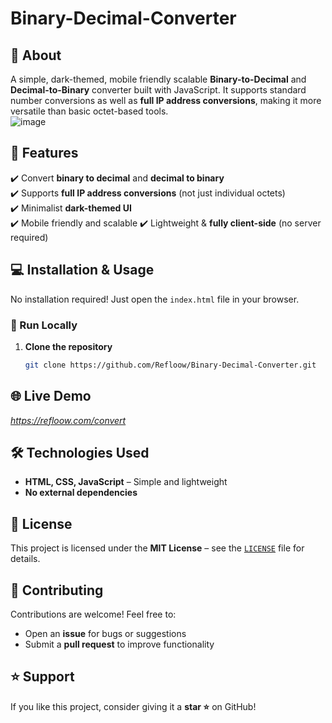 # Binary-Decimal-Converter
## 🚀 About  
A simple, dark-themed, mobile friendly scalable **Binary-to-Decimal** and **Decimal-to-Binary** converter built with JavaScript. It supports standard number conversions as well as **full IP address conversions**, making it more versatile than basic octet-based tools.  
![image](https://github.com/user-attachments/assets/63e54ad7-9670-4ae3-80e4-98189ef15bb2)



## 🎯 Features  
✔️ Convert **binary to decimal** and **decimal to binary**  
✔️ Supports **full IP address conversions** (not just individual octets)  
✔️ Minimalist **dark-themed UI**  
✔️ Mobile friendly and scalable
✔️ Lightweight & **fully client-side** (no server required) 


## 💻 Installation & Usage  
No installation required! Just open the `index.html` file in your browser.  


### **🔧 Run Locally**  
1. **Clone the repository**  
   ```sh
   git clone https://github.com/Refloow/Binary-Decimal-Converter.git

  ## 🌐 Live Demo  
*https://refloow.com/convert*  

## 🛠️ Technologies Used  
- **HTML, CSS, JavaScript** – Simple and lightweight  
- **No external dependencies**  

## 📜 License  
This project is licensed under the **MIT License** – see the [`LICENSE`](LICENSE) file for details.  

## 🤝 Contributing  
Contributions are welcome! Feel free to:  
- Open an **issue** for bugs or suggestions  
- Submit a **pull request** to improve functionality  

## ⭐ Support  
If you like this project, consider giving it a **star ⭐** on GitHub!  
